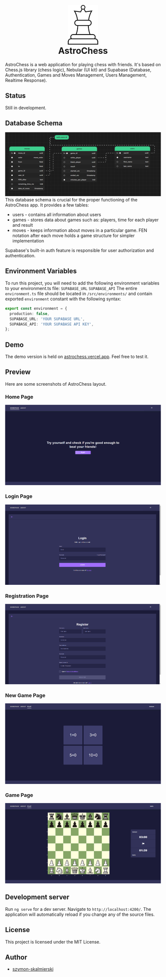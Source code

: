 <div align="center">
  <img src="/src/assets/images/favicon.png" alt="favicon" height="128px">
</div>
<h1 align="center" style="margin-top: 0px !important;">AstroChess</h1>
AstroChess is a web application for playing chess with friends. It's based on Chess.js library (chess logic), Nebular (UI kit) and Supabase (Database, Authentication, Games and Moves Management, Users Management, Realtime Response).
<br>

## Status
Still in development.

## Database Schema
<img src="/src/assets/images/supabase-schema.png" alt="database-schema">
This database schema is crucial for the proper functioning of the AstroChess app. It provides a few tables:
<ul>
  <li>users - contains all information about users</li>
  <li>games - stores data about games such as: players, time for each player and result</li>
  <li>moves - keeps information about moves in a particular game. FEN notation after each move holds a game structure for simpler implementation</li>
</ul>
Supabase's built-in auth feature is responsible for user authorization and authentication.

## Environment Variables
To run this project, you will need to add the following environment variables to your environment.ts file:
`SUPABASE_URL`
`SUPABASE_API`
The entire `environment.ts` file should be located in `/src/environments/` and contain exported `environment` constant with the following syntax:
```typescript
export const environment = {
  production: false,
  SUPABASE_URL: 'YOUR SUPABASE URL',
  SUPABASE_API: 'YOUR SUPABASE API KEY',
};
```

## Demo
The demo version is held on [astrochess.vercel.app](http://astrochess.vercel.app). Feel free to test it.

## Preview
Here are some screenshots of AstroChess layout.

### Home Page
<img src="/src/assets/images/layout/homepage.png" alt="Home Page">

### Login Page
<img src="/src/assets/images/layout/login.png" alt="Login Page">

### Registration Page
<img src="/src/assets/images/layout/registration.png" alt="Registration Page">

### New Game Page
<img src="/src/assets/images/layout/new-game.png" alt="New Game Page">

### Game Page
<img src="/src/assets/images/layout/game.png" alt="Game Page">

## Development server
Run `ng serve` for a dev server. Navigate to `http://localhost:4200/`. The application will automatically reload if you change any of the source files.

## License
This project is licensed under the MIT License.

## Author
- [szymon-skalmierski](https://github.com/szymon-skalmierski)
